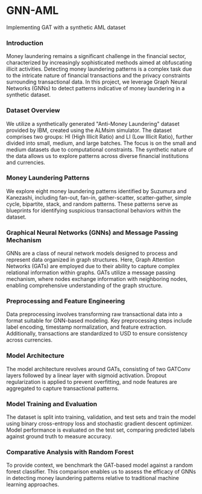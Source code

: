 # GNN-AML
Implementing GAT with a synthetic AML dataset

### **Introduction**
Money laundering remains a significant challenge in the financial sector, characterized by increasingly sophisticated methods aimed at obfuscating illicit activities. Detecting money laundering patterns is a complex task due to the intricate nature of financial transactions and the privacy constraints surrounding transactional data. In this project, we leverage Graph Neural Networks (GNNs) to detect patterns indicative of money laundering in a synthetic dataset.

### **Dataset Overview**
We utilize a synthetically generated "Anti-Money Laundering" dataset provided by IBM, created using the ALMsim simulator. The dataset comprises two groups: HI (High Illicit Ratio) and LI (Low Illicit Ratio), further divided into small, medium, and large batches. The focus is on the small and medium datasets due to computational constraints. The synthetic nature of the data allows us to explore patterns across diverse financial institutions and currencies.

### **Money Laundering Patterns**
We explore eight money laundering patterns identified by Suzumura and Kanezashi, including fan-out, fan-in, gather-scatter, scatter-gather, simple cycle, bipartite, stack, and random patterns. These patterns serve as blueprints for identifying suspicious transactional behaviors within the dataset.

### **Graphical Neural Networks (GNNs) and Message Passing Mechanism**
GNNs are a class of neural network models designed to process and represent data organized in graph structures. Here, Graph Attention Networks (GATs) are employed due to their ability to capture complex relational information within graphs. GATs utilize a message passing mechanism, where nodes exchange information with neighboring nodes, enabling comprehensive understanding of the graph structure.

### **Preprocessing and Feature Engineering**
Data preprocessing involves transforming raw transactional data into a format suitable for GNN-based modeling. Key preprocessing steps include label encoding, timestamp normalization, and feature extraction. Additionally, transactions are standardized to USD to ensure consistency across currencies.

### **Model Architecture**
The model architecture revolves around GATs, consisting of two GATConv layers followed by a linear layer with sigmoid activation. Dropout regularization is applied to prevent overfitting, and node features are aggregated to capture transactional patterns.

### **Model Training and Evaluation**
The dataset is split into training, validation, and test sets and train the model using binary cross-entropy loss and stochastic gradient descent optimizer. Model performance is evaluated on the test set, comparing predicted labels against ground truth to measure accuracy.

### **Comparative Analysis with Random Forest**
To provide context, we benchmark the GAT-based model against a random forest classifier. This comparison enables us to assess the efficacy of GNNs in detecting money laundering patterns relative to traditional machine learning approaches.
